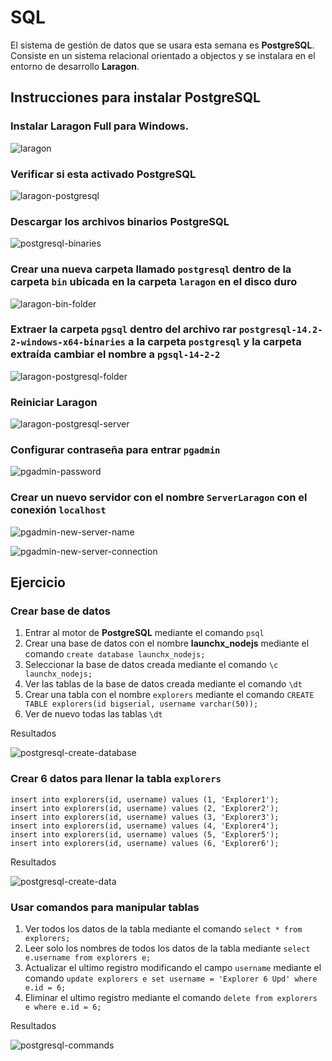 # SQL

El sistema de gestión de datos que se usara esta semana es **PostgreSQL**. Consiste en un sistema relacional orientado a objectos y se instalara en el entorno de desarrollo **Laragon**.

## Instrucciones para instalar PostgreSQL

### Instalar Laragon Full para Windows.

![laragon](img/laragon.png)

### Verificar si esta activado PostgreSQL

![laragon-postgresql](img/laragon-postgresql.png)

### Descargar los archivos binarios PostgreSQL

![postgresql-binaries](img/postgresql-binaries.png)

### Crear una nueva carpeta llamado `postgresql` dentro de la carpeta `bin` ubicada en la carpeta `laragon` en el disco duro

![laragon-bin-folder](img/laragon-bin-folder.png)

### Extraer la carpeta `pgsql` dentro del archivo rar `postgresql-14.2-2-windows-x64-binaries` a la carpeta `postgresql` y la carpeta extraída cambiar el nombre a `pgsql-14-2-2`

![laragon-postgresql-folder](img/laragon-postgresql-folder.png)

### Reiniciar Laragon

![laragon-postgresql-server](img/laragon-postgresql-server.gif)

### Configurar contraseña para entrar `pgadmin`

![pgadmin-password](img/pgadmin-password.png)

### Crear un nuevo servidor con el nombre `ServerLaragon` con el conexión `localhost`

![pgadmin-new-server-name](img/pgadmin-new-server-name.png)

![pgadmin-new-server-connection](img/pgadmin-new-server-connection.png)

## Ejercicio

### Crear base de datos

1. Entrar al motor de **PostgreSQL** mediante el comando `psql`
2. Crear una base de datos con el nombre **launchx_nodejs** mediante el comando `create database launchx_nodejs;`
3. Seleccionar la base de datos creada mediante el comando `\c launchx_nodejs;`
4. Ver las tablas de la base de datos creada mediante el comando `\dt`
5. Crear una tabla con el nombre `explorers` mediante el comando `CREATE TABLE explorers(id bigserial, username varchar(50));`
6. Ver de nuevo todas las tablas `\dt`

Resultados

![postgresql-create-database](img/postgresql-create-database.gif)

### Crear 6 datos para llenar la tabla `explorers`

```
insert into explorers(id, username) values (1, 'Explorer1');
insert into explorers(id, username) values (2, 'Explorer2');
insert into explorers(id, username) values (3, 'Explorer3');
insert into explorers(id, username) values (4, 'Explorer4');
insert into explorers(id, username) values (5, 'Explorer5');
insert into explorers(id, username) values (6, 'Explorer6');
```

Resultados

![postgresql-create-data](img/postgresql-create-data.gif)

### Usar comandos para manipular tablas

1. Ver todos los datos de la tabla mediante el comando `select * from explorers;`
2. Leer solo los nombres de todos los datos de la tabla mediante `select e.username from explorers e;`
3. Actualizar el ultimo registro modificando el campo `username` mediante el comando `update explorers e set username = 'Explorer 6 Upd' where e.id = 6;`
4. Eliminar el ultimo registro mediante el comando `delete from explorers e where e.id = 6;`

Resultados

![postgresql-commands](img/postgresql-commands.gif)
